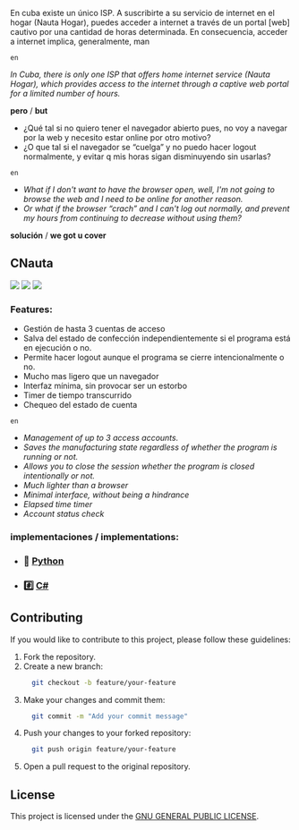 En cuba existe un único ISP. A suscribirte a su servicio de internet en el hogar (Nauta Hogar), puedes acceder a internet a través de un portal [web] cautivo por una cantidad de horas determinada. En consecuencia, acceder a internet implica, generalmente, man

```en```

_In Cuba, there is only one ISP that offers home internet service (Nauta Hogar), which provides access to the internet through a captive web portal for a limited number of hours._

**pero** / **but**

- ¿Qué tal si no quiero tener el navegador abierto pues, no voy a navegar por la web y necesito estar online por otro motivo?
- ¿O que tal si el navegador se “cuelga” y no puedo hacer logout normalmente, y evitar q mis horas sigan disminuyendo sin usarlas?

```en```

- _What if I don't want to have the browser open, well, I'm not going to browse the web and I need to be online for another reason._
- _Or what if the browser “crach” and I can't log out normally, and prevent my hours from continuing to decrease without using them?_

**solución** / **we got u cover**

## CNauta

![](https://img.shields.io/badge/build-passing-brightgreen?style=flat)
![](https://img.shields.io/badge/release-v0.2.1-inactive?style=flat)
![](https://img.shields.io/badge/reposize-3.4MB-inactive?style=flat)

### Features:

- Gestión de hasta 3 cuentas de acceso
- Salva del estado de confección independientemente si el programa está en ejecución o no.
- Permite hacer logout aunque el programa se cierre intencionalmente o no.
- Mucho mas ligero que un navegador
- Interfaz mínima, sin provocar ser un estorbo
- Timer de tiempo transcurrido
- Chequeo del estado de cuenta

```en```

- _Management of up to 3 access accounts._
- _Saves the manufacturing state regardless of whether the program is running or not._
- _Allows you to close the session whether the program is closed intentionally or not._
- _Much lighter than a browser_
- _Minimal interface, without being a hindrance_
- _Elapsed time timer_
- _Account status check_

### implementaciones / implementations:

- ### 🐍 [Python](./multiplatform/python)
- ### #️⃣ [C#](./win/cnauta)

[Python]: doc/python.md.md
[C#]: doc/windows.md.md

## Contributing

If you would like to contribute to this project, please follow these guidelines:

1. Fork the repository.
2. Create a new branch:
    ```bash
      git checkout -b feature/your-feature
    ```
3. Make your changes and commit them:
    ```bash
      git commit -m "Add your commit message"
    ```
4. Push your changes to your forked repository:
    ```bash
      git push origin feature/your-feature
    ```
5. Open a pull request to the original repository.


## License

This project is licensed under the [GNU GENERAL PUBLIC LICENSE](./LICENSE).

